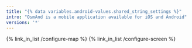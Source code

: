```yaml
---
title: "{% data variables.android-values.shared_string_settings %}"
intro: "OsmAnd is a mobile application available for iOS and Android"
versions: '*'
---
```



{% link_in_list /configure-map %}
{% link_in_list /configure-screen %}
